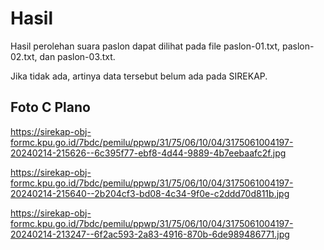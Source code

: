 # Hasil

Hasil perolehan suara paslon dapat dilihat pada file paslon-01.txt, paslon-02.txt, dan paslon-03.txt.

Jika tidak ada, artinya data tersebut belum ada pada SIREKAP.

## Foto C Plano

https://sirekap-obj-formc.kpu.go.id/7bdc/pemilu/ppwp/31/75/06/10/04/3175061004197-20240214-215626--6c395f77-ebf8-4d44-9889-4b7eebaafc2f.jpg

https://sirekap-obj-formc.kpu.go.id/7bdc/pemilu/ppwp/31/75/06/10/04/3175061004197-20240214-215640--2b204cf3-bd08-4c34-9f0e-c2ddd70d811b.jpg

https://sirekap-obj-formc.kpu.go.id/7bdc/pemilu/ppwp/31/75/06/10/04/3175061004197-20240214-213247--6f2ac593-2a83-4916-870b-6de989486771.jpg
